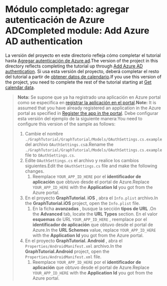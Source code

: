 # <a name="completed-module-add-azure-ad-authentication"></a><span data-ttu-id="49d73-101">Módulo completado: agregar autenticación de Azure AD</span><span class="sxs-lookup"><span data-stu-id="49d73-101">Completed module: Add Azure AD authentication</span></span>

<span data-ttu-id="49d73-102">La versión del proyecto en este directorio refleja cómo completar el tutorial hasta [Agregar autenticación de Azure ad](https://docs.microsoft.com/graph/tutorials/xamarin?tutorial-step=3).</span><span class="sxs-lookup"><span data-stu-id="49d73-102">The version of the project in this directory reflects completing the tutorial up through [Add Azure AD authentication](https://docs.microsoft.com/graph/tutorials/xamarin?tutorial-step=3).</span></span> <span data-ttu-id="49d73-103">Si usa esta versión del proyecto, deberá completar el resto del tutorial a partir de [obtener datos de calendario](https://docs.microsoft.com/graph/tutorials/xamarin?tutorial-step=4).</span><span class="sxs-lookup"><span data-stu-id="49d73-103">If you use this version of the project, you need to complete the rest of the tutorial starting at [Get calendar data](https://docs.microsoft.com/graph/tutorials/xamarin?tutorial-step=4).</span></span>

> <span data-ttu-id="49d73-104">**Nota:** Se supone que ya ha registrado una aplicación en Azure portal como se especifica en [registrar la aplicación en el portal](https://docs.microsoft.com/graph/tutorials/xamarin?tutorial-step=2).</span><span class="sxs-lookup"><span data-stu-id="49d73-104">**Note:** It is assumed that you have already registered an application in the Azure portal as specified in [Register the app in the portal](https://docs.microsoft.com/graph/tutorials/xamarin?tutorial-step=2).</span></span> <span data-ttu-id="49d73-105">Debe configurar esta versión del ejemplo de la siguiente manera:</span><span class="sxs-lookup"><span data-stu-id="49d73-105">You need to configure this version of the sample as follows:</span></span>
>
> 1. <span data-ttu-id="49d73-106">Cambie el nombre `./GraphTutorial/GraphTutorial/Models/OAuthSettings.cs.example` del archivo `OAuthSettings.cs`a.</span><span class="sxs-lookup"><span data-stu-id="49d73-106">Rename the `./GraphTutorial/GraphTutorial/Models/OAuthSettings.cs.example` file to `OAuthSettings.cs`.</span></span>
> 1. <span data-ttu-id="49d73-107">Edite `OAuthSettings.cs` el archivo y realice los cambios siguientes.</span><span class="sxs-lookup"><span data-stu-id="49d73-107">Edit the `OAuthSettings.cs` file and make the following changes.</span></span>
>     1. <span data-ttu-id="49d73-108">Reemplace `YOUR_APP_ID_HERE` por el **identificador de aplicación** que obtuvo desde el portal de Azure.</span><span class="sxs-lookup"><span data-stu-id="49d73-108">Replace `YOUR_APP_ID_HERE` with the **Application Id** you got from the Azure portal.</span></span>
> 1. <span data-ttu-id="49d73-109">En el proyecto **GraphTutorial. iOS** , abra el `Info.plist` archivo.</span><span class="sxs-lookup"><span data-stu-id="49d73-109">In the **GraphTutorial.iOS** project, open the `Info.plist` file.</span></span>
>    1. <span data-ttu-id="49d73-110">En la ficha **avanzadas** , busque la sección **tipos de URL** .</span><span class="sxs-lookup"><span data-stu-id="49d73-110">On the **Advanced** tab, locate the **URL Types** section.</span></span> <span data-ttu-id="49d73-111">En el valor **esquemas** de URL `YOUR_APP_ID_HERE` , reemplace por el **identificador de aplicación** que obtuvo desde el portal de Azure.</span><span class="sxs-lookup"><span data-stu-id="49d73-111">In the **URL Schemes** value, replace `YOUR_APP_ID_HERE` with the **Application Id** you got from the Azure portal.</span></span>
> 1. <span data-ttu-id="49d73-112">En el proyecto **GraphTutorial. Android** , abra el `Properties/AndroidManifest.xml` archivo.</span><span class="sxs-lookup"><span data-stu-id="49d73-112">In the **GraphTutorial.Android** project, open the `Properties/AndroidManifest.xml` file.</span></span>
>     1. <span data-ttu-id="49d73-113">Reemplace `YOUR_APP_ID_HERE` por el **identificador de aplicación** que obtuvo desde el portal de Azure.</span><span class="sxs-lookup"><span data-stu-id="49d73-113">Replace `YOUR_APP_ID_HERE` with the **Application Id** you got from the Azure portal.</span></span>
